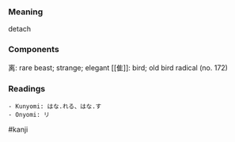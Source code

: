 ### Meaning

detach

### Components

离: rare beast; strange; elegant [[隹]]: bird; old bird radical (no. 172)

### Readings

```
- Kunyomi: はな.れる、はな.す
- Onyomi: リ
```

#kanji